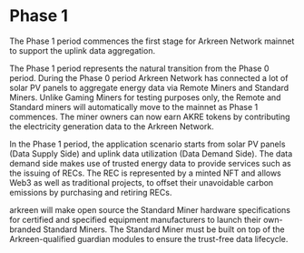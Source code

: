 # Phase 1

The Phase 1 period commences the first stage for Arkreen Network mainnet to support the uplink data aggregation.

The Phase 1 period represents the natural transition from the Phase 0 period. During the Phase 0 period Arkreen Network has connected a lot of solar PV panels to aggregate energy data via Remote Miners and Standard Miners. Unlike Gaming Miners for testing purposes only, the Remote and Standard miners will automatically move to the mainnet as Phase 1 commences. The miner owners can now earn AKRE tokens by contributing the electricity generation data to the Arkreen Network.

In the Phase 1 period, the application scenario starts from solar PV panels (Data Supply Side) and uplink data utilization (Data Demand Side). The data demand side makes use of trusted energy data to provide services such as the issuing of RECs. The REC is represented by a minted NFT and allows Web3 as well as traditional projects, to offset their unavoidable carbon emissions by purchasing and retiring RECs.

arkreen will make open source the Standard Miner hardware specifications for certified and specified equipment manufacturers to launch their own-branded Standard Miners. The Standard Miner must be built on top of the Arkreen-qualified guardian modules to ensure the trust-free data lifecycle.
